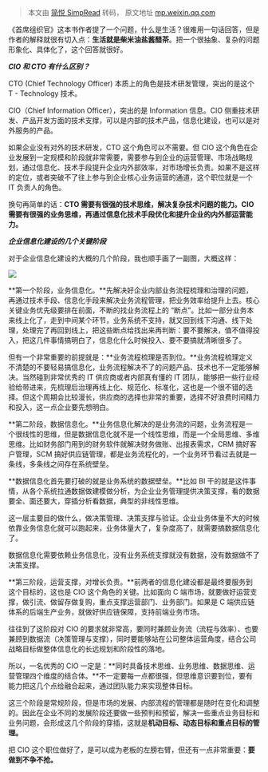 > 本文由 [简悦 SimpRead](http://ksria.com/simpread/) 转码， 原文地址 [mp.weixin.qq.com](https://mp.weixin.qq.com/s?__biz=MzA3MTM3NTA5Ng==&mid=2651075240&idx=2&sn=c77550ad1ad12c71971d6b9bb3527fd1&chksm=84de133fb3a99a29a35823353771867f775f7596d7c6bf5ff1c8c6be26055a725154f975fb91&mpshare=1&scene=1&srcid=02060Agtkh7dwKLqtxVJe1Ru&sharer_sharetime=1644126468043&sharer_shareid=7fece245937ac96f04f0fb8e1311fff1#rd)

《首席组织官》这本书作者提了一个问题，什么是生活？很难用一句话回答，但是作者的解释就很有切入点：**生活就是柴米油盐酱醋茶**。把一个很抽象、复杂的问题形象化、具体化了，这个回答就很好。  

_**CIO 和 CTO 有什么区别？**_  

CTO (Chief Technology Officer) 本质上的角色是技术研发管理，突出的是这个 T - Technology 技术。

CIO（Chief Information Officer），突出的是 Information 信息。CIO 侧重技术研发、产品开发方面的技术支撑，可以是内部的技术产品，信息化建设，也可以是对外服务的产品。

如果企业没有对外的技术研发，CTO 这个角色可以不需要。但 CIO 这个角色在企业发展到一定规模和阶段就非常需要，需要参与到企业的运营管理、市场战略规划，通过信息化、技术手段提升企业内外部效率，对市场增长负责。如果不是这样的定位，或者突破不了往上参与到企业核心业务运营的通道，这个职位就是一个 IT 负责人的角色。

换句再简单的话：**CTO 需要有很强的技术思维，解决复杂技术问题的能力。CIO 需要有很强的业务思维，再通过信息化技术手段优化和提升企业的内外部运营能力。**

_**企业信息化建设的几个关键阶段**_

对于企业信息化建设的大概的几个阶段，我也顺手画了一副图，大概这样：  

![](https://mmbiz.qpic.cn/mmbiz_jpg/RvMVfDMQsaNibc9q6DdtLuAFYhJFN0V0880dVKJIqYD5USG5qPwOmDVavV0ibcJNWPzXyVNicVic2iaOZOY3vyvbxBg/640?wx_fmt=jpeg)

**第一个阶段，业务信息化。**先解决好企业内部业务流程梳理和治理的问题，再通过技术手段、信息化手段来解决业务流程管理，把业务效率给提升上去。核心关键业务优先级要排在前面，不断的找业务流程上的 “断点”。比如一部分业务本来线上化了，走到中间某个环节，业务系统不支持，就又回到线下沟通、线下处理，处理完了再回到线上，把这些断点给找出来再判断：要不要解决，值不值得投入，把这几件事情搞明白了，信息化什么时候投入、要不要搞就清晰很多了。

但有一个非常重要的前提就是：**业务流程梳理是否到位。**业务流程梳理定义不清楚的不要轻易搞信息化，业务流程解决不了的问题产品、技术也不一定能够解决。当然碰到非常优秀的 IT 供应商或者内部真有懂的 IT 团队，能够把一些行业经验给带进来，先梳理后治理再线上化、规范化、标准化，这也是一个很不错的选择。但这个周期会比较漫长，供应商的选择也非常的重要，选择不好浪费时间精力和投入，这一点企业要先想明白。  

**第二阶段，数据信息化。**业务信息化解决的是业务流的问题，业务流程是一个很线性的思维，但是数据信息化就不是一个线性思维，而是一个全局思维、多维思维。比如财务部门用到的财务软件就解决财务做账、出报表需求，CRM 搞好客户管理，SCM 搞好供应链管理，都是业务流程化的，一个业务环节看过去就是一条线，多条线之间存在系统壁垒。

**数据信息化首先要打破的就是业务系统的数据壁垒。**比如 BI 干的就是这件事情，从各个系统拉通数据做建模做分析，为企业业务管理提供决策支撑，看的数据要全、面还要大，穿插分析看数据，典型的非线性思维。  

这一层主要目的做什么，做决策管理、决策支撑与验证。企业业务体量不大的时候依靠业务信息化就可以跑起来，业务体量大了，复杂度高了，就需要搞数据信息化了。  

数据信息化需要依赖业务信息化，没有业务系统支撑就没有数据，没有数据做不了决策支撑。  

**第三阶段，运营支撑，对增长负责。**前两者的信息化建设都是最终要服务到这个目标的，这也是 CIO 这个角色的关键。比如面向 C 端市场，就要做好运营支撑，做引流、做留存做复购，重点支撑运营部门、业务部门。如果是 C 端供应链体系的后端生产业务，就做好供应链保障，支持前端业务市场。  

往往到了这阶段对 CIO 的要求就非常高，要同时兼顾业务流（流程与效率）、也要兼顾到数据流（决策管理与支撑），同时要能够站在公司整体运营角度，结合公司战略目标做整体信息化的长远规划和阶段性的落地。  

所以，一名优秀的 CIO 一定是：**同时具备技术思维、业务思维、数据思维、运营管理四个维度的结合体。**不一定要每一点都很强，但思维意识要到位，要有能力把这几个点给融合起来，通过团队能力来实现整体目标。  

这三个阶段是常规阶段，但是市场的发展、内部流程的管理都是随时在变化和调整的。因此在企业不同的发展阶段还要做一些预判和预留，解决一些重点业务目标和业务问题，会形成这几个阶段的穿插，这就是**机动目标、动态目标和重点目标的管理。**

把 CIO 这个职位做好了，是可以成为老板的左膀右臂，但还有一点非常重要：**要做到不争不抢。**